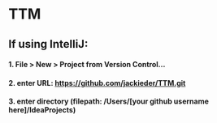 # TTM

## If using IntelliJ:
#### 1. File > New > Project from Version Control...
#### 2. enter URL: https://github.com/jackieder/TTM.git
#### 3. enter directory (filepath: /Users/[your github username here]/IdeaProjects)
